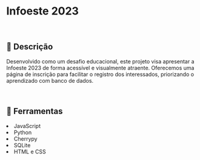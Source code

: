<h1>Infoeste 2023</h1>
</br>
<div>
  <h2>📝 Descrição</h2>
  <p>
    Desenvolvido como um desafio educacional, este projeto visa apresentar a Infoeste 2023 de forma acessível e visualmente atraente. Oferecemos uma página de inscrição para facilitar o registro dos interessados, priorizando o aprendizado com banco de dados.
  </p>
</div>
</br>
<div>
  <h2>🔨 Ferramentas</h2>
  <li>JavaScript</li>
  <li>Python</li>
  <li>Cherrypy</li>
  <li>SQLite</li>
  <li>HTML e CSS</li>
</div>
